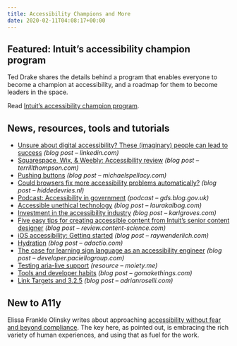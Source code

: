 ```yaml
---
title: Accessibility Champions and More
date: 2020-02-11T04:08:17+00:00
---
```


## Featured: Intuit’s accessibility champion program

Ted Drake shares the details behind a program that enables everyone to become a champion at accessibility, and a roadmap for them to become leaders in the space.

Read [Intuit’s accessibility champion program](http://www.last-child.com/intuits-accessibility-champion-program/).

## News, resources, tools and tutorials

- [Unsure about digital accessibility? These (imaginary) people can lead to success](https://www.linkedin.com/pulse/unsure-digital-accessibility-imaginary-people-can-lead-laura-ciporen/) *(blog post – linkedin.com)*
- [Squarespace, Wix, & Weebly: Accessibility review](http://terrillthompson.com/1203) *(blog post – terrillthompson.com)*
- [Pushing buttons](https://michaelspellacy.com/pushing-buttons/) *(blog post – michaelspellacy.com)*
- [Could browsers fix more accessibility problems automatically?](https://hiddedevries.nl/en/blog/2020-02-04-could-browsers-fix-more-accessibility-problems-automatically) *(blog post – hiddedevries.nl)*
- [Podcast: Accessibility in government](https://gds.blog.gov.uk/2020/01/30/podcast-accessibility-in-government/) *(podcast – gds.blog.gov.uk)*
- [Accessible unethical technology](https://laurakalbag.com/accessible-unethical-technology/) *(blog post – laurakalbag.com)*
- [Investment in the accessibility industry](https://karlgroves.com/2020/02/05/investment-in-the-accessibility-industry) *(blog post – karlgroves.com)*
- [Five easy tips for creating accessible content from Intuit’s senior content designer](https://review.content-science.com/5-easy-tips-for-creating-accessible-content-from-intuits-senior-content-designer/) *(blog post – review.content-science.com)*
- [iOS accessibility: Getting started](https://www.raywenderlich.com/6827616-ios-accessibility-getting-started) *(blog post – raywenderlich.com)*
- [Hydration](https://adactio.com/journal/16404) *(blog post – adactio.com)*
- [The case for learning sign language as an accessibility engineer](https://developer.paciellogroup.com/blog/2020/02/the-case-for-learning-sign-language-as-an-accessibility-engineer/) *(blog post – developer.paciellogroup.com)*
- [Testing aria-live support](https://moiety.me/research/aria-live/) *(resource – moiety.me)*
- [Tools and developer habits](https://gomakethings.com/tools-and-developer-habits/) *(blog post – gomakethings.com)*
- [Link Targets and 3.2.5](https://adrianroselli.com/2020/02/link-targets-and-3-2-5.html) *(blog post – adrianroselli.com)*

## New to A11y

Elissa Frankle Olinsky writes about approaching [accessibility without fear and beyond compliance](https://adhoc.team/2020/02/07/accessibility-beyond-compliance/). The key here, as pointed out, is embracing the rich variety of human experiences, and using that as fuel for the work.
